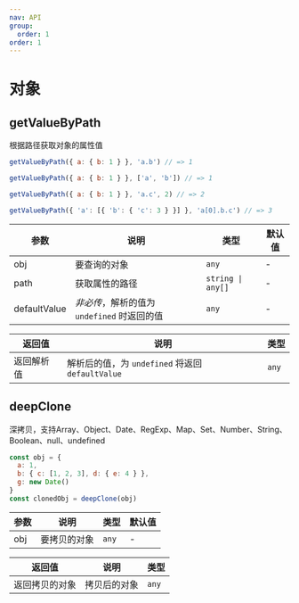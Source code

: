 ```yaml
---
nav: API
group:
  order: 1
order: 1
---
```


# 对象

## getValueByPath

根据路径获取对象的属性值

```javascript
getValueByPath({ a: { b: 1 } }, 'a.b') // => 1

getValueByPath({ a: { b: 1 } }, ['a', 'b']) // => 1

getValueByPath({ a: { b: 1 } }, 'a.c', 2) // => 2

getValueByPath({ 'a': [{ 'b': { 'c': 3 } }] }, 'a[0].b.c') // => 3
```

| 参数  | 说明       | 类型  | 默认值 |
| ----- | ---------- | ----- | ------ |
| obj | 要查询的对象 | `any` | -      |
| path | 获取属性的路径 | `string \| any[]` | -      |
| defaultValue | *非必传*，解析的值为 `undefined` 时返回的值 | `any` | -      |

| 返回值          | 说明                                           | 类型      |
| --------------- | ---------------------------------------------- | --------- |
| 返回解析值 | 解析后的值，为 `undefined` 将返回 `defaultValue` | `any` |

## deepClone

深拷贝，支持Array、Object、Date、RegExp、Map、Set、Number、String、Boolean、null、undefined

```javascript
const obj = {
  a: 1,
  b: { c: [1, 2, 3], d: { e: 4 } },
  g: new Date()
}
const clonedObj = deepClone(obj)
```

| 参数  | 说明       | 类型  | 默认值 |
| ----- | ---------- | ----- | ------ |
| obj | 要拷贝的对象 | `any` | -      |

| 返回值          | 说明                                           | 类型      |
| --------------- | ---------------------------------------------- | --------- |
| 返回拷贝的对象 | 拷贝后的对象 | `any` |